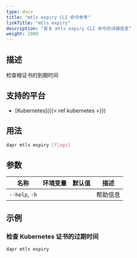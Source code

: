 ```yaml
---
type: docs
title: "mtls expiry CLI 命令参考"
linkTitle: "mtls expiry"
description: "有关 mtls expiry CLI 命令的详细信息"
weight: 2000
---
```


## 描述

检查根证书的到期时间

## 支持的平台

- [Kubernetes]({{< ref kubernetes >}})

## 用法
```bash
dapr mtls expiry [flags]
```

## 参数

| 名称             | 环境变量 | 默认值 | 描述   |
| -------------- | ---- | --- | ---- |
| `--help`, `-h` |      |     | 帮助信息 |

## 示例

### 检查 Kubernetes 证书的过期时间
```bash
dapr mtls expiry
```

